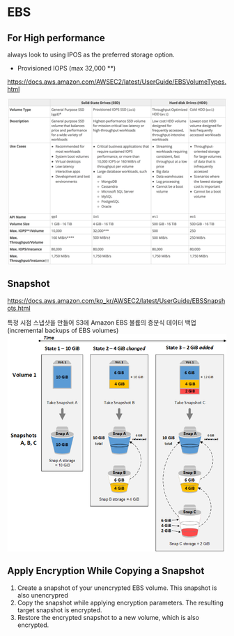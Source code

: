 # EBS

## For High performance
always look to using IPOS as the preferred storage option.
  - Provisioned IOPS (max 32,000 **)

https://docs.aws.amazon.com/AWSEC2/latest/UserGuide/EBSVolumeTypes.html

![Alt text](./images/dbs-type.jpeg "")

## Snapshot
https://docs.aws.amazon.com/ko_kr/AWSEC2/latest/UserGuide/EBSSnapshots.html

특정 시점 스냅샷을 만들어 S3에 Amazon EBS 볼륨의 증분식 데이터 백업 (incremental backups of EBS volumes)
![Alt text](./images/ebs-snapshot.png "Relations among Multiple Snapshots of a Volume")

## Apply Encryption While Copying a Snapshot
1. Create a snapshot of your unencrypted EBS volume. This snapshot is also unencrypred
2. Copy the snapshot while applying encryption parameters. The resulting target snapshot is encrypted.
3. Restore the encrypted snapshot to a new volume, which is also encrypted.
